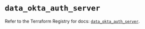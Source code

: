 # `data_okta_auth_server`

Refer to the Terraform Registry for docs: [`data_okta_auth_server`](https://registry.terraform.io/providers/okta/okta/4.7.0/docs/data-sources/auth_server).
